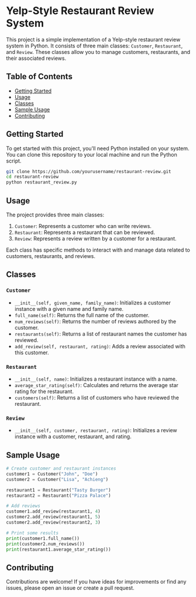 # Yelp-Style Restaurant Review System

This project is a simple implementation of a Yelp-style restaurant review system in Python. It consists of three main classes: `Customer`, `Restaurant`, and `Review`. These classes allow you to manage customers, restaurants, and their associated reviews.

## Table of Contents

- [Getting Started](#getting-started)
- [Usage](#usage)
- [Classes](#classes)
- [Sample Usage](#sample-usage)
- [Contributing](#contributing)


## Getting Started

To get started with this project, you'll need Python installed on your system. You can clone this repository to your local machine and run the Python script.

```bash
git clone https://github.com/yourusername/restaurant-review.git
cd restaurant-review
python restaurant_review.py
```

## Usage

The project provides three main classes:

1. `Customer`: Represents a customer who can write reviews.
2. `Restaurant`: Represents a restaurant that can be reviewed.
3. `Review`: Represents a review written by a customer for a restaurant.

Each class has specific methods to interact with and manage data related to customers, restaurants, and reviews.

## Classes

### `Customer`

- `__init__(self, given_name, family_name)`: Initializes a customer instance with a given name and family name.
- `full_name(self)`: Returns the full name of the customer.
- `num_reviews(self)`: Returns the number of reviews authored by the customer.
- `restaurants(self)`: Returns a list of restaurant names the customer has reviewed.
- `add_review(self, restaurant, rating)`: Adds a review associated with this customer.

### `Restaurant`

- `__init__(self, name)`: Initializes a restaurant instance with a name.
- `average_star_rating(self)`: Calculates and returns the average star rating for the restaurant.
- `customers(self)`: Returns a list of customers who have reviewed the restaurant.

### `Review`

- `__init__(self, customer, restaurant, rating)`: Initializes a review instance with a customer, restaurant, and rating.

## Sample Usage

```python
# Create customer and restaurant instances
customer1 = Customer("John", "Doe")
customer2 = Customer("Lisa", "Achieng")

restaurant1 = Restaurant("Tasty Burger")
restaurant2 = Restaurant("Pizza Palace")

# Add reviews
customer1.add_review(restaurant1, 4)
customer2.add_review(restaurant1, 5)
customer2.add_review(restaurant2, 3)

# Print some results
print(customer1.full_name())
print(customer2.num_reviews())
print(restaurant1.average_star_rating())
```

## Contributing

Contributions are welcome! If you have ideas for improvements or find any issues, please open an issue or create a pull request.

